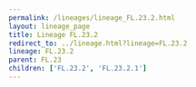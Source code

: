 ```yaml
---
permalink: /lineages/lineage_FL.23.2.html
layout: lineage_page
title: Lineage FL.23.2
redirect_to: ../lineage.html?lineage=FL.23.2
lineage: FL.23.2
parent: FL.23
children: ['FL.23.2', 'FL.23.2.1']
---
```

